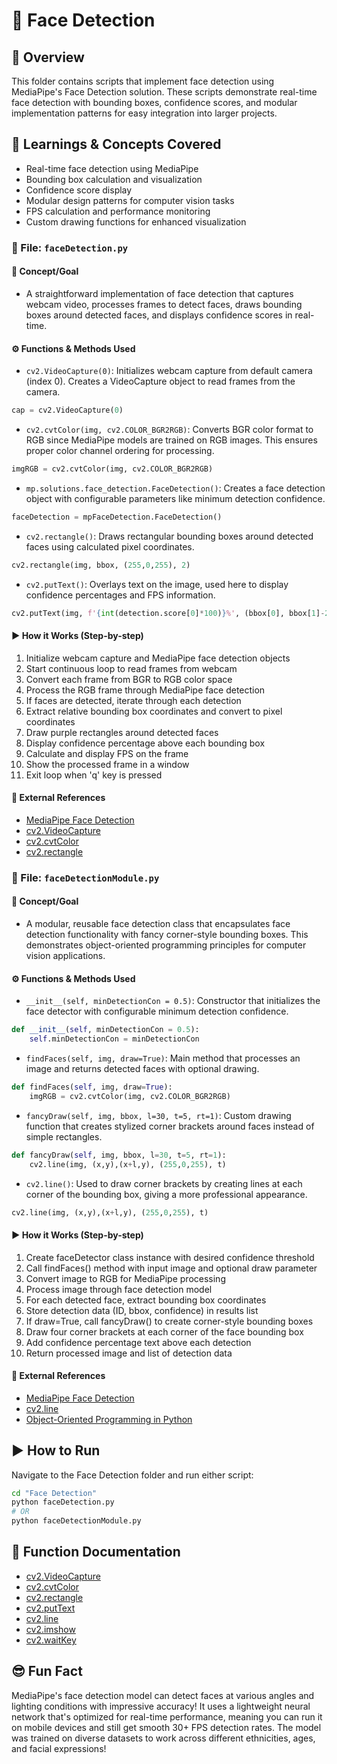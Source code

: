 # 📂 Face Detection

## 🧠 Overview
This folder contains scripts that implement face detection using MediaPipe's Face Detection solution. These scripts demonstrate real-time face detection with bounding boxes, confidence scores, and modular implementation patterns for easy integration into larger projects.

## 📘 Learnings & Concepts Covered
- Real-time face detection using MediaPipe
- Bounding box calculation and visualization
- Confidence score display
- Modular design patterns for computer vision tasks
- FPS calculation and performance monitoring
- Custom drawing functions for enhanced visualization

### 🎯 File: `faceDetection.py`
#### 📌 Concept/Goal
- A straightforward implementation of face detection that captures webcam video, processes frames to detect faces, draws bounding boxes around detected faces, and displays confidence scores in real-time.

#### ⚙️ Functions & Methods Used
- `cv2.VideoCapture(0)`: Initializes webcam capture from default camera (index 0). Creates a VideoCapture object to read frames from the camera.
```python
cap = cv2.VideoCapture(0)
```

- `cv2.cvtColor(img, cv2.COLOR_BGR2RGB)`: Converts BGR color format to RGB since MediaPipe models are trained on RGB images. This ensures proper color channel ordering for processing.
```python
imgRGB = cv2.cvtColor(img, cv2.COLOR_BGR2RGB)
```

- `mp.solutions.face_detection.FaceDetection()`: Creates a face detection object with configurable parameters like minimum detection confidence.
```python
faceDetection = mpFaceDetection.FaceDetection()
```

- `cv2.rectangle()`: Draws rectangular bounding boxes around detected faces using calculated pixel coordinates.
```python
cv2.rectangle(img, bbox, (255,0,255), 2)
```

- `cv2.putText()`: Overlays text on the image, used here to display confidence percentages and FPS information.
```python
cv2.putText(img, f'{int(detection.score[0]*100)}%', (bbox[0], bbox[1]-20), cv2.FONT_HERSHEY_PLAIN, 2, (255,0,255), 2)
```

#### ▶️ How it Works (Step-by-step)
1. Initialize webcam capture and MediaPipe face detection objects
2. Start continuous loop to read frames from webcam
3. Convert each frame from BGR to RGB color space
4. Process the RGB frame through MediaPipe face detection
5. If faces are detected, iterate through each detection
6. Extract relative bounding box coordinates and convert to pixel coordinates
7. Draw purple rectangles around detected faces
8. Display confidence percentage above each bounding box
9. Calculate and display FPS on the frame
10. Show the processed frame in a window
11. Exit loop when 'q' key is pressed

#### 📄 External References
- [MediaPipe Face Detection](https://google.github.io/mediapipe/solutions/face_detection.html)
- [cv2.VideoCapture](https://docs.opencv.org/master/d8/dfe/classcv_1_1VideoCapture.html)
- [cv2.cvtColor](https://docs.opencv.org/master/d8/d01/group__imgproc__color__conversions.html)
- [cv2.rectangle](https://docs.opencv.org/master/d6/d6e/group__imgproc__draw.html#ga07d2f74cadcf8e305e810ce8eed13bc9)

### 🎯 File: `faceDetectionModule.py`
#### 📌 Concept/Goal
- A modular, reusable face detection class that encapsulates face detection functionality with fancy corner-style bounding boxes. This demonstrates object-oriented programming principles for computer vision applications.

#### ⚙️ Functions & Methods Used
- `__init__(self, minDetectionCon = 0.5)`: Constructor that initializes the face detector with configurable minimum detection confidence.
```python
def __init__(self, minDetectionCon = 0.5):
    self.minDetectionCon = minDetectionCon
```

- `findFaces(self, img, draw=True)`: Main method that processes an image and returns detected faces with optional drawing.
```python
def findFaces(self, img, draw=True):
    imgRGB = cv2.cvtColor(img, cv2.COLOR_BGR2RGB)
```

- `fancyDraw(self, img, bbox, l=30, t=5, rt=1)`: Custom drawing function that creates stylized corner brackets around faces instead of simple rectangles.
```python
def fancyDraw(self, img, bbox, l=30, t=5, rt=1):
    cv2.line(img, (x,y),(x+l,y), (255,0,255), t)
```

- `cv2.line()`: Used to draw corner brackets by creating lines at each corner of the bounding box, giving a more professional appearance.
```python
cv2.line(img, (x,y),(x+l,y), (255,0,255), t)
```

#### ▶️ How it Works (Step-by-step)
1. Create faceDetector class instance with desired confidence threshold
2. Call findFaces() method with input image and optional draw parameter
3. Convert image to RGB for MediaPipe processing
4. Process image through face detection model
5. For each detected face, extract bounding box coordinates
6. Store detection data (ID, bbox, confidence) in results list
7. If draw=True, call fancyDraw() to create corner-style bounding boxes
8. Draw four corner brackets at each corner of the face bounding box
9. Add confidence percentage text above each detection
10. Return processed image and list of detection data

#### 📄 External References
- [MediaPipe Face Detection](https://google.github.io/mediapipe/solutions/face_detection.html)
- [cv2.line](https://docs.opencv.org/master/d6/d6e/group__imgproc__draw.html#ga7078a9fae8c7e7d13d24dac2520ae4a2)
- [Object-Oriented Programming in Python](https://docs.python.org/3/tutorial/classes.html)

## ▶️ How to Run
Navigate to the Face Detection folder and run either script:
```bash
cd "Face Detection"
python faceDetection.py
# OR
python faceDetectionModule.py
```

## 📄 Function Documentation
- [cv2.VideoCapture](https://docs.opencv.org/master/d8/dfe/classcv_1_1VideoCapture.html)
- [cv2.cvtColor](https://docs.opencv.org/master/d8/d01/group__imgproc__color__conversions.html)
- [cv2.rectangle](https://docs.opencv.org/master/d6/d6e/group__imgproc__draw.html#ga07d2f74cadcf8e305e810ce8eed13bc9)
- [cv2.putText](https://docs.opencv.org/master/d6/d6e/group__imgproc__draw.html#ga5126f47f883d730f633d74f07456c576)
- [cv2.line](https://docs.opencv.org/master/d6/d6e/group__imgproc__draw.html#ga7078a9fae8c7e7d13d24dac2520ae4a2)
- [cv2.imshow](https://docs.opencv.org/master/d7/dfc/group__highgui.html)
- [cv2.waitKey](https://docs.opencv.org/master/d7/dfc/group__highgui.html)

## 😎 Fun Fact
MediaPipe's face detection model can detect faces at various angles and lighting conditions with impressive accuracy! It uses a lightweight neural network that's optimized for real-time performance, meaning you can run it on mobile devices and still get smooth 30+ FPS detection rates. The model was trained on diverse datasets to work across different ethnicities, ages, and facial expressions!
